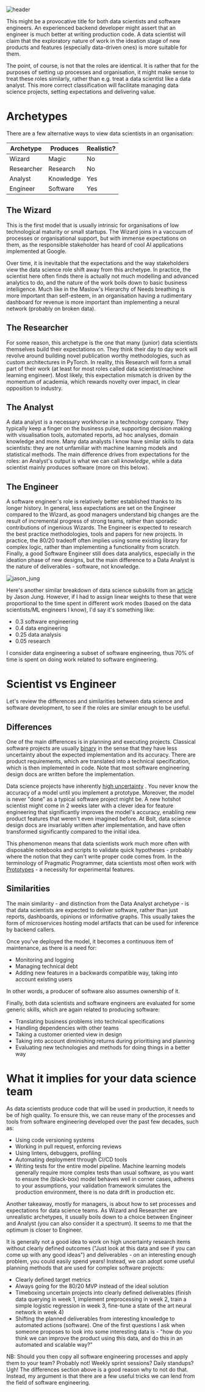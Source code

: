 ![header](https://image.slidesharecdn.com/fsdl-berkeley-lecture11-deployment-and-monitoring-210412162411/95/lecture-11-ml-deployment-monitoring-full-stack-deep-learning-spring-2021-3-638.jpg?cb=1618244664)

This might be a provocative title for both data scientists and software engineers. An experienced backend developer
might assert that an engineer is much better at writing production code. A data scientist will claim that the
exploratory nature of work in the ideation stage of new products and features (especially data-driven ones) is more
suitable for them.

The point, of course, is not that the roles are identical. It is rather that for the purposes of setting up processes
and organisation, it might make sense to treat these roles similarly, rather than e.g. treat a data scientist like a
data analyst. This more correct classification will facilitate managing data science projects, setting expectations and
delivering value.

# Archetypes

There are a few alternative ways to view data scientists in an organisation:

|Archetype   |Produces   |Realistic?  |
|---|---|---|
|Wizard   | Magic  | No  |
|Researcher   | Research  | No  |
|Analyst   | Knowledge  |  Yes |
|Engineer   |  Software |  Yes |

## The Wizard

This is the first model that is usually intrinsic for organisations of low technological maturity or small startups. The
Wizard joins in a vaccuum of processes or organisational support, but with immense expectations on them, as the
responsible stakeholder has heard of cool AI applications implemented at Google.

Over time, it is inevitable that the expectations and the way stakeholders view the data science role shift away from
this archetype. In practice, the scientist here often finds there is actually not much modelling and advanced analytics
to do, and the nature of the work boils down to basic business intelligence. Much like in the Maslow's Hierarchy of
Needs breathing is more important than self-esteem, in an organisation having a rudimentary dashboard for revenue is
more important than implementing a neural network (probably on broken data).

## The Researcher

For some reason, this archetype is the one that many (junior) data scientists themselves build their expectations on.
They think their day to day work will revolve around building novel publication worthy methodologies, such as custom
architectures in PyTorch. In reality, this Research will form a small part of their work (at least for most roles called
data scientist/machine learning engineer). Most likely, this expectation mismatch is driven by the momentum of academia,
which rewards novelty over impact, in clear opposition to industry.

## The Analyst

A data analyst is a necessary workhorse in a technology company. They typically keep a finger on the business pulse,
supporting decision making with visualisation tools, automated reports, ad hoc analyses, domain knowledge and more. Many
data analysts I know have similar skills to data scientists: they are not unfamiliar with machine learning models and
statistical methods. The main difference drives from expectations for the roles: an Analyst's output is what we can
call *knowledge*, while a data scientist mainly produces software (more on this below).

## The Engineer

A software engineer's role is relatively better established thanks to its longer history. In general, less expectations
are set on the Engineer compared to the Wizard, as good managers understand big changes are the result of incremental
progress of strong teams, rather than sporadic contributions of ingenious Wizards. The Engineer is expected to research
the best practice methodologies, tools and papers for new projects. In practice, the 80/20 tradeoff often implies using
some existing library for complex logic, rather than implementing a functionality from scratch. Finally, a good Software
Engineer still does data analytics, especially in the ideation phase of new designs, but the main difference to a Data
Analyst is the nature of deliverables - software, not knowledge.

![jason_jung](https://miro.medium.com/max/2000/1*bw6Q4AkG9l6vZqaRgOAkfA.png)

Here's another similar breakdown of data science subskills from
an [article](https://towardsdatascience.com/mlevsds-3c89425baabb) by Jason Jung. However, if I had to assign linear
weights to these that were proportional to the time spent in different work modes (based on the data scientists/ML
engineers I know), I'd say it's something like:

* 0.3 software engineering
* 0.4 data engineering
* 0.25 data analysis
* 0.05 research

I consider data engineering a subset of software engineering, thus 70% of time is spent on doing work related to
software engineering.

# Scientist vs Engineer

Let's review the differences and similarities between data science and software development, to see if the roles are
similar enough to be useful.

## Differences

One of the main differences is in planning and executing projects. Classical software projects are
usually [binary](https://www.linkedin.com/posts/joonatan-samuel_data-science-teams-are-fundamentally-different-activity-6699589047687380993-SB4A)
in the sense that they have less uncertainty about the expected implementation and its accuracy. There are product
requirements, which are translated into a technical specification, which is then implemented in code. Note that most
software engineering design docs are written before the implementation.

Data science projects have
inherently [high uncertainty](https://www.comet.ml/site/why-software-engineering-processes-and-tools-dont-work-for-machine-learning/)
. You never know the accuracy of a model until you implement a prototype. Moreover, the model is never "done" as a
typical software project might be. A new hotshot scientist might come in 2 weeks later with a clever idea for feature
engineering that significantly improves the model's accuracy, enabling new product features that weren't even imagined
before. At Bolt, data science design docs are invariably written after implementation, and have often transformed
significantly compared to the initial idea.

This phenomenon means that data scientists work much more often with disposable notebooks and scripts to validate quick
hypotheses - probably where the notion that they can't write proper code comes from. In the terminology of Pragmatic
Programmer, data scientists most often work with [Prototypes](https://blog.codinghorror.com/the-prototype-pitfall/) - a
necessity for experimental features.

## Similarities

The main similarity - and distinction from the Data Analyst archetype - is that data scientists are expected to deliver
software, rather than just reports, dashboards, opinions or informative graphs. This usually takes the form of
microservices hosting model artifacts that can be used for inference by backend callers.

Once you've deployed the model, it becomes a continuous item of maintenance, as there is a need for:

* Monitoring and logging
* Managing technical debt
* Adding new features in a backwards compatible way, taking into account existing users

In other words, a producer of software also assumes ownership of it.

Finally, both data scientists and software engineers are evaluated for some generic skills, which are again related to
producing software:

* Translating business problems into technical specifications
* Handling dependencies with other teams
* Taking a customer oriented view in design
* Taking into account diminishing returns during prioritising and planning
* Evaluating new technologies and methods for doing things in a better way

# What it implies for your data science team

As data scientists produce code that will be used in production, it needs to be of high quality. To ensure this, we can
reuse many of the processes and tools from software engineering developed over the past few decades, such as:

* Using code versioning systems
* Working in pull request, enforcing reviews
* Using linters, debuggers, profiling
* Automating deployment through CI/CD tools
* Writing tests for the entire model pipeline. Machine learning models generally require more complex tests than usual
  software, as you want to ensure the (black-box) model behaves well in corner cases, adheres to your assumptions, your
  validation framework simulates the production environment, there is no data drift in production etc.

Another takeaway, mostly for managers, is about how to set processes and expectations for data science teams. As Wizard
and Researcher are unrealistic archetypes, it usually boils down to a choice between Engineer and Analyst (you can also
consider it a spectrum). It seems to me that the optimum is closer to Engineer.

It is generally not a good idea to work on high uncertainty research items without clearly defined outcomes ("Just look
at this data and see if you can come up with any good ideas") and deliverables - on an interesting enough problem, you
could easily spend years!
Instead, we can adopt some useful planning methods that are used for complex software projects:

* Clearly defined target metrics
* Always going for the 80/20 MVP instead of the ideal solution
* Timeboxing uncertain projects into clearly defined deliverables (finish data querying in week 1, implement
  preprocessing in week 2, train a simple logistic regression in week 3, fine-tune a state of the art neural network in
  week 4)
* Shifting the planned deliverables from interesting knowledge to automated actions (software). One of the first
  questions I ask when someone proposes to look into some interesting data is - "how do *you* think we can improve the
  product using this data, and do this in an automated and scalable way?"

NB: Should you then copy all software engineering processes and apply them to your team? Probably not!
Weekly sprint sessions? Daily standups? Ugh! The differences section above is a good reason why to not do that. Instead,
my argument is that there are a few useful tricks we can lend from the field of software engineering.


